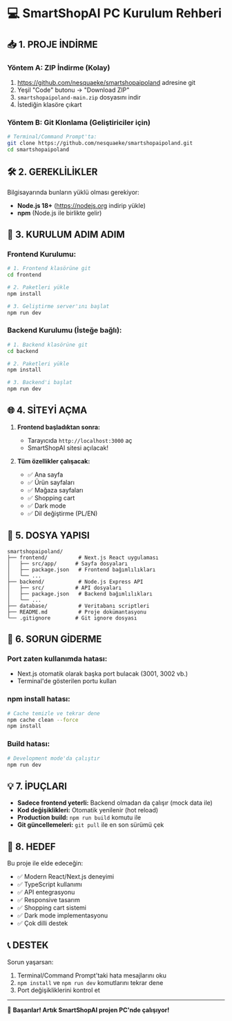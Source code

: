 # 💻 SmartShopAI PC Kurulum Rehberi

## 📥 1. PROJE İNDİRME

### Yöntem A: ZIP İndirme (Kolay)
1. https://github.com/nesquaeke/smartshopaipoland adresine git
2. Yeşil "Code" butonu → "Download ZIP" 
3. `smartshopaipoland-main.zip` dosyasını indir
4. İstediğin klasöre çıkart

### Yöntem B: Git Klonlama (Geliştiriciler için)
```bash
# Terminal/Command Prompt'ta:
git clone https://github.com/nesquaeke/smartshopaipoland.git
cd smartshopaipoland
```

## 🛠️ 2. GEREKLİLİKLER

Bilgisayarında bunların yüklü olması gerekiyor:
- **Node.js 18+** (https://nodejs.org indirip yükle)
- **npm** (Node.js ile birlikte gelir)

## 🚀 3. KURULUM ADIM ADIM

### Frontend Kurulumu:
```bash
# 1. Frontend klasörüne git
cd frontend

# 2. Paketleri yükle
npm install

# 3. Geliştirme server'ını başlat
npm run dev
```

### Backend Kurulumu (İsteğe bağlı):
```bash
# 1. Backend klasörüne git
cd backend

# 2. Paketleri yükle  
npm install

# 3. Backend'i başlat
npm run dev
```

## 🌐 4. SİTEYİ AÇMA

1. **Frontend başladıktan sonra:**
   - Tarayıcıda `http://localhost:3000` aç
   - SmartShopAI sitesi açılacak!

2. **Tüm özellikler çalışacak:**
   - ✅ Ana sayfa
   - ✅ Ürün sayfaları  
   - ✅ Mağaza sayfaları
   - ✅ Shopping cart
   - ✅ Dark mode
   - ✅ Dil değiştirme (PL/EN)

## 📱 5. DOSYA YAPISI

```
smartshopaipoland/
├── frontend/          # Next.js React uygulaması
│   ├── src/app/      # Sayfa dosyaları
│   ├── package.json   # Frontend bağımlılıkları
│   └── ...
├── backend/           # Node.js Express API
│   ├── src/          # API dosyaları
│   ├── package.json   # Backend bağımlılıkları
│   └── ...
├── database/          # Veritabanı scriptleri
├── README.md          # Proje dokümantasyonu
└── .gitignore        # Git ignore dosyası
```

## 🔧 6. SORUN GİDERME

### Port zaten kullanımda hatası:
- Next.js otomatik olarak başka port bulacak (3001, 3002 vb.)
- Terminal'de gösterilen portu kullan

### npm install hatası:
```bash
# Cache temizle ve tekrar dene
npm cache clean --force
npm install
```

### Build hatası:
```bash
# Development mode'da çalıştır
npm run dev
```

## 💡 7. İPUÇLARI

- **Sadece frontend yeterli:** Backend olmadan da çalışır (mock data ile)
- **Kod değişiklikleri:** Otomatik yenilenir (hot reload)
- **Production build:** `npm run build` komutu ile
- **Git güncellemeleri:** `git pull` ile en son sürümü çek

## 🎯 8. HEDEF

Bu proje ile elde edeceğin:
- ✅ Modern React/Next.js deneyimi
- ✅ TypeScript kullanımı
- ✅ API entegrasyonu
- ✅ Responsive tasarım
- ✅ Shopping cart sistemi
- ✅ Dark mode implementasyonu
- ✅ Çok dilli destek

## 📞 DESTEK

Sorun yaşarsan:
1. Terminal/Command Prompt'taki hata mesajlarını oku
2. `npm install` ve `npm run dev` komutlarını tekrar dene
3. Port değişikliklerini kontrol et

---
🚀 **Başarılar! Artık SmartShopAI projen PC'nde çalışıyor!** 